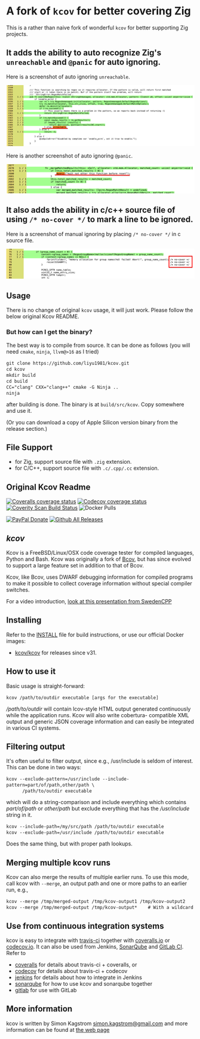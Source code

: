 # A fork of `kcov` for better covering Zig

This is a rather than naive fork of wonderful `kcov` for better supporting Zig projects.

## It adds the ability to auto recognize Zig's `unreachable` and `@panic` for auto ignoring.

Here is a screenshot of auto ignoring `unreachable`.

![zig-unreachable-example](https://github.com/liyu1981/kcov/blob/master/nocover/zig-unreachable.png?raw=true)

Here is another screenshot of auto ignoring `@panic`.

![zig-panic-example](https://github.com/liyu1981/kcov/blob/master/nocover/zig-panic.png?raw=true)

## It also adds the ability in c/c++ source file of using `/* no-cover */` to mark a line to be ignored.

Here is a screenshot of manual ignoring by placing `/* no-cover */` in c source file.

![c-no-cover example](https://github.com/liyu1981/kcov/blob/master/nocover/c-nocover.png?raw=true)

## Usage

There is no change of original `kcov` usage, it will just work. Please follow the below original Kcov README.

### But how can I get the binary?

The best way is to compile from source. It can be done as follows (you will need `cmake`, `ninja`, `llvm@>16` as I tried)

```
git clone https://github.com/liyu1981/kcov.git
cd kcov
mkdir build
cd build
CC="clang" CXX="clang++" cmake -G Ninja ..
ninja
```

after building is done. The binary is at `build/src/kcov`. Copy somewhere and use it.

(Or you can download a copy of Apple Silicon version binary from the release section.)

## File Support

- for Zig, support source file with `.zig` extension.
- for C/C++, support source file with `.c/.cpp/.cc` extension.

## Original Kcov Readme

[![Coveralls coverage status](https://img.shields.io/coveralls/SimonKagstrom/kcov.svg)](https://coveralls.io/r/SimonKagstrom/kcov?branch=master)
[![Codecov coverage status](https://codecov.io/gh/SimonKagstrom/kcov/branch/master/graph/badge.svg)](https://codecov.io/gh/SimonKagstrom/kcov)
[![Coverity Scan Build Status](https://scan.coverity.com/projects/2844/badge.svg)](https://scan.coverity.com/projects/2844)
![Docker Pulls](https://img.shields.io/docker/pulls/kcov/kcov.svg)

[![PayPal Donate](https://img.shields.io/badge/paypal-donate-blue.svg)](https://www.paypal.com/cgi-bin/webscr?cmd=_donations&business=simon.kagstrom%40gmail%2ecom&lc=US&item_name=Simon%20Kagstrom&item_number=kcov&currency_code=USD&bn=PP%2dDonationsBF%3abtn_donate_LG%2egif%3aNonHosted) [![Github All Releases](https://img.shields.io/github/downloads/atom/atom/total.svg)](https://github.com/SimonKagstrom/kcov/)

## _kcov_

Kcov is a FreeBSD/Linux/OSX code coverage tester for compiled languages, Python
and Bash. Kcov was originally a fork of [Bcov](http://bcov.sf.net), but has
since evolved to support a large feature set in addition to that of Bcov.

Kcov, like Bcov, uses DWARF debugging information for compiled programs to
make it possible to collect coverage information without special compiler
switches.

For a video introduction, [look at this presentation from SwedenCPP](https://www.youtube.com/watch?v=1QMHbp5LUKg)

## Installing

Refer to the [INSTALL](INSTALL.md) file for build instructions, or use our official Docker images:

- [kcov/kcov](https://hub.docker.com/r/kcov/kcov/) for releases since v31.

## How to use it

Basic usage is straight-forward:

```
kcov /path/to/outdir executable [args for the executable]
```

_/path/to/outdir_ will contain lcov-style HTML output generated
continuously while the application runs. Kcov will also write cobertura-
compatible XML output and generic JSON coverage information and can easily
be integrated in various CI systems.

## Filtering output

It's often useful to filter output, since e.g., /usr/include is seldom of interest.
This can be done in two ways:

```
kcov --exclude-pattern=/usr/include --include-pattern=part/of/path,other/path \
      /path/to/outdir executable
```

which will do a string-comparison and include everything which contains
_part/of/path_ or _other/path_ but exclude everything that has the
_/usr/include_ string in it.

```
kcov --include-path=/my/src/path /path/to/outdir executable
kcov --exclude-path=/usr/include /path/to/outdir executable
```

Does the same thing, but with proper path lookups.

## Merging multiple kcov runs

Kcov can also merge the results of multiple earlier runs. To use this mode,
call kcov with `--merge`, an output path and one or more paths to an earlier
run, e.g.,

```
kcov --merge /tmp/merged-output /tmp/kcov-output1 /tmp/kcov-output2
kcov --merge /tmp/merged-output /tmp/kcov-output*    # With a wildcard
```

## Use from continuous integration systems

kcov is easy to integrate with [travis-ci](http://travis-ci.org) together with
[coveralls.io](http://coveralls.io) or [codecov.io](http://codecov.io). It can also
be used from Jenkins, [SonarQube](http://sonarqube.org) and [GitLab CI](http://gitlab.com).
Refer to

- [coveralls](doc/coveralls.md) for details about travis-ci + coveralls, or
- [codecov](doc/codecov.md) for details about travis-ci + codecov
- [jenkins](doc/jenkins.md) for details about how to integrate in Jenkins
- [sonarqube](doc/sonarqube.md) for how to use kcov and sonarqube together
- [gitlab](doc/gitlab.md) for use with GitLab

## More information

kcov is written by Simon Kagstrom <simon.kagstrom@gmail.com> and more
information can be found at [the web page](http://simonkagstrom.github.io/kcov/index.html)
